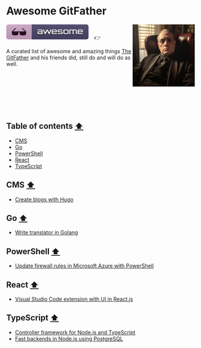 # Awesome GitFather

<a href="https://www.linkedin.com/in/marcel-kloubert-410013282/"><img align="right" src="./assets/images/gitfather-avatar.jpg" alt="awesome-gitfather" title="awesome-gitfather" width="33%" /></a>

![Awesome](./assets/images/awesome-icon.svg)&nbsp;&nbsp;&nbsp; 👉

A curated list of awesome and amazing things [The GitFather](https://www.linkedin.com/in/marcel-kloubert-410013282/) and his friends did, still do and will do as well.

<br /><br /><br /><br /><br /><br />

## Table of contents [⬆](#awesome-gitfather)

- [CMS](#cms-)
- [Go](#go-)
- [PowerShell](#powershell-)
- [React](#react-)
- [TypeScript](#typescript-)

## CMS [⬆](#table-of-contents-)

- [Create blogs with Hugo](https://blog.kloubert.dev/posts/create-blogs-with-hugo/)

## Go [⬆](#table-of-contents-)

- [Write translator in Golang](https://blog.kloubert.dev/posts/write-translator-in-golang/)

## PowerShell [⬆](#table-of-contents-)

- [Update firewall rules in Microsoft Azure with PowerShell](https://blog.kloubert.dev/posts/update-firewall-rules-in-azure-with-powershell/)

## React [⬆](#table-of-contents-)

- [Visual Studio Code extension with UI in React.js](https://blog.kloubert.dev/posts/vscode-extension-with-ui-in-react/)

## TypeScript [⬆](#table-of-contents-)

- [Controller framework for Node.js and TypeScript](https://blog.kloubert.dev/posts/controller-framework-for-nodejs-and-typescript/)
- [Fast backends in Node.js using PostgreSQL](https://blog.kloubert.dev/posts/fast-backends-in-nodejs-using-postgresql/)

